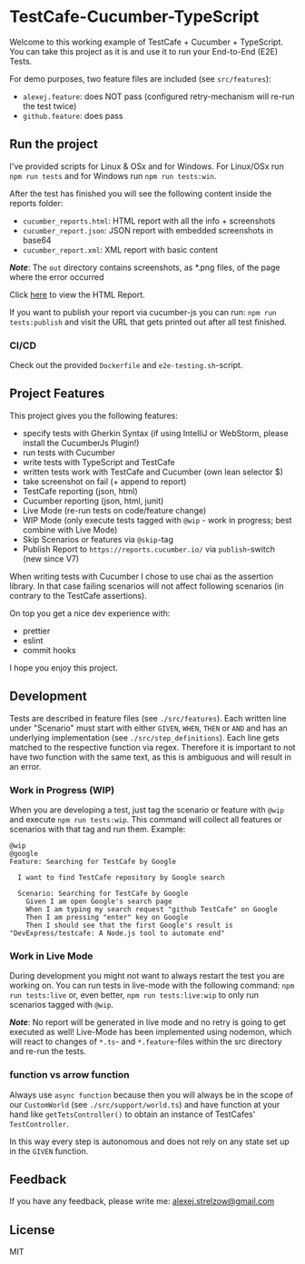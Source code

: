 # TestCafe-Cucumber-TypeScript

Welcome to this working example of TestCafe + Cucumber + TypeScript.
You can take this project as it is and use it to run your End-to-End (E2E) Tests.

For demo purposes, two feature files are included (see `src/features`):
 - `alexej.feature`: does NOT pass (configured retry-mechanism will re-run the test twice)
 - `github.feature`: does pass 
 
## Run the project

I've provided scripts for Linux & OSx and for Windows.
For Linux/OSx run `npm run tests` and for Windows run `npm run tests:win`.

After the test has finished you will see the following content inside the reports folder:
- `cucumber_reports.html`: HTML report with all the info + screenshots
- `cucumber_report.json`: JSON report with embedded screenshots in base64
- `cucumber_report.xml`: XML report with basic content

***Note***:
The `out` directory contains screenshots, as *.png files, of the page where the error occurred

Click [here](http://cucumber-report.surge.sh/cucumber_report.html) to view the HTML Report.

If you want to publish your report via cucumber-js you can run: `npm run tests:publish`
and visit the URL that gets printed out after all test finished.

### CI/CD

Check out the provided `Dockerfile` and `e2e-testing.sh`-script.

## Project Features

This project gives you the following features:
- specify tests with Gherkin Syntax (if using IntelliJ or WebStorm, please install the CucumberJs Plugin!)
- run tests with Cucumber
- write tests with TypeScript and TestCafe
- written tests work with TestCafe and Cucumber (own lean selector $)
- take screenshot on fail (+ append to report)
- TestCafe reporting (json, html)
- Cucumber reporting (json, html, junit)
- Live Mode (re-run tests on code/feature change)
- WIP Mode (only execute tests tagged with `@wip` - work in progress; best combine with Live Mode)
- Skip Scenarios or features via `@skip`-tag
- Publish Report to `https://reports.cucumber.io/` via `publish`-switch (new since V7)

When writing tests with Cucumber I chose to use chai as the assertion library.
In that case failing scenarios will not affect following scenarios (in contrary to the TestCafe assertions).

On top you get a nice dev experience with:
- prettier
- eslint
- commit hooks

I hope you enjoy this project.

## Development

Tests are described in feature files (see `./src/features`).
Each written line under "Scenario" must start with either `GIVEN`, `WHEN`, `THEN` or `AND` and has an underlying implementation (see `./src/step_definitions`).
Each line gets matched to the respective function via regex. Therefore it is important to not have two function with the same text, 
as this is ambiguous and will result in an error.

### Work in Progress (WIP)

When you are developing a test, just tag the scenario or feature with `@wip` and execute `npm run tests:wip`.
This command will collect all features or scenarios with that tag and run them.
Example:
```
@wip
@google
Feature: Searching for TestCafe by Google

  I want to find TestCafe repository by Google search

  Scenario: Searching for TestCafe by Google
    Given I am open Google's search page
    When I am typing my search request "github TestCafe" on Google
    Then I am pressing "enter" key on Google
    Then I should see that the first Google's result is "DevExpress/testcafe: A Node.js tool to automate end"
```

### Work in Live Mode

During development you might not want to always restart the test you are working on.
You can run tests in live-mode with the following command: `npm run tests:live` or,
even better, `npm run tests:live:wip` to only run scenarios tagged with `@wip`.

***Note***: 
No report will be generated in live mode and no retry is going to get executed as well!
Live-Mode has been implemented using nodemon, which will react to changes of `*.ts`- and `*.feature`-files within the src directory and re-run the tests.

### function vs arrow function

Always use `async function` because then you will always be in the scope of our `CustomWorld` (see `./src/support/world.ts`) and
have function at your hand like `getTetsController()` to obtain an instance of TestCafes' `TestController`.

In this way every step is autonomous and does not rely on any state set up in the `GIVEN` function.

## Feedback

If you have any feedback, please write me: alexej.strelzow@gmail.com

## License

MIT
